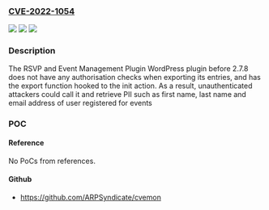 ### [CVE-2022-1054](https://cve.mitre.org/cgi-bin/cvename.cgi?name=CVE-2022-1054)
![](https://img.shields.io/static/v1?label=Product&message=RSVP%20and%20Event%20Management%20Plugin&color=blue)
![](https://img.shields.io/static/v1?label=Version&message=2.7.2%3E%3D%202.7.2%20&color=brighgreen)
![](https://img.shields.io/static/v1?label=Vulnerability&message=CWE-862%20Missing%20Authorization&color=brighgreen)

### Description

The RSVP and Event Management Plugin WordPress plugin before 2.7.8 does not have any authorisation checks when exporting its entries, and has the export function hooked to the init action. As a result, unauthenticated attackers could call it and retrieve PII such as first name, last name and email address of user registered for events

### POC

#### Reference
No PoCs from references.

#### Github
- https://github.com/ARPSyndicate/cvemon

